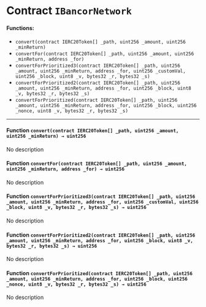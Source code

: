 # Contract `IBancorNetwork`



#### Functions:
- `convert(contract IERC20Token[] _path, uint256 _amount, uint256 _minReturn)`
- `convertFor(contract IERC20Token[] _path, uint256 _amount, uint256 _minReturn, address _for)`
- `convertForPrioritized3(contract IERC20Token[] _path, uint256 _amount, uint256 _minReturn, address _for, uint256 _customVal, uint256 _block, uint8 _v, bytes32 _r, bytes32 _s)`
- `convertForPrioritized2(contract IERC20Token[] _path, uint256 _amount, uint256 _minReturn, address _for, uint256 _block, uint8 _v, bytes32 _r, bytes32 _s)`
- `convertForPrioritized(contract IERC20Token[] _path, uint256 _amount, uint256 _minReturn, address _for, uint256 _block, uint256 _nonce, uint8 _v, bytes32 _r, bytes32 _s)`


---

#### Function `convert(contract IERC20Token[] _path, uint256 _amount, uint256 _minReturn) → uint256`
No description
#### Function `convertFor(contract IERC20Token[] _path, uint256 _amount, uint256 _minReturn, address _for) → uint256`
No description
#### Function `convertForPrioritized3(contract IERC20Token[] _path, uint256 _amount, uint256 _minReturn, address _for, uint256 _customVal, uint256 _block, uint8 _v, bytes32 _r, bytes32 _s) → uint256`
No description
#### Function `convertForPrioritized2(contract IERC20Token[] _path, uint256 _amount, uint256 _minReturn, address _for, uint256 _block, uint8 _v, bytes32 _r, bytes32 _s) → uint256`
No description
#### Function `convertForPrioritized(contract IERC20Token[] _path, uint256 _amount, uint256 _minReturn, address _for, uint256 _block, uint256 _nonce, uint8 _v, bytes32 _r, bytes32 _s) → uint256`
No description




